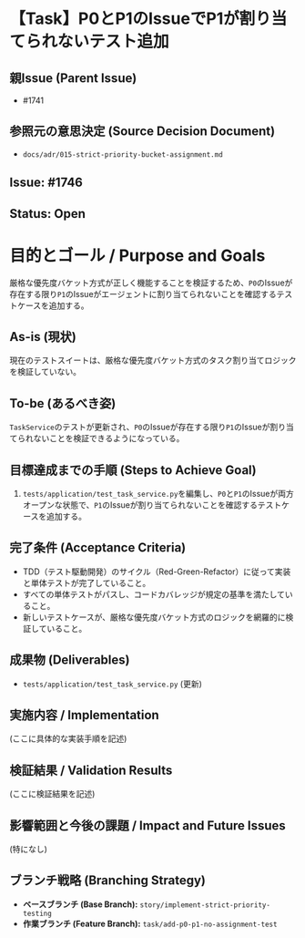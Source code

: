 # 【Task】P0とP1のIssueでP1が割り当てられないテスト追加

## 親Issue (Parent Issue)
- #1741

## 参照元の意思決定 (Source Decision Document)
- `docs/adr/015-strict-priority-bucket-assignment.md`

## Issue: #1746
## Status: Open

# 目的とゴール / Purpose and Goals
厳格な優先度バケット方式が正しく機能することを検証するため、`P0`のIssueが存在する限り`P1`のIssueがエージェントに割り当てられないことを確認するテストケースを追加する。

## As-is (現状)
現在のテストスイートは、厳格な優先度バケット方式のタスク割り当てロジックを検証していない。

## To-be (あるべき姿)
`TaskService`のテストが更新され、`P0`のIssueが存在する限り`P1`のIssueが割り当てられないことを検証できるようになっている。

## 目標達成までの手順 (Steps to Achieve Goal)
1. `tests/application/test_task_service.py`を編集し、`P0`と`P1`のIssueが両方オープンな状態で、`P1`のIssueが割り当てられないことを確認するテストケースを追加する。

## 完了条件 (Acceptance Criteria)
- TDD（テスト駆動開発）のサイクル（Red-Green-Refactor）に従って実装と単体テストが完了していること。
- すべての単体テストがパスし、コードカバレッジが規定の基準を満たしていること。
- 新しいテストケースが、厳格な優先度バケット方式のロジックを網羅的に検証していること。

## 成果物 (Deliverables)
- `tests/application/test_task_service.py` (更新)

## 実施内容 / Implementation
(ここに具体的な実装手順を記述)

## 検証結果 / Validation Results
(ここに検証結果を記述)

## 影響範囲と今後の課題 / Impact and Future Issues
(特になし)

## ブランチ戦略 (Branching Strategy)
- **ベースブランチ (Base Branch):** `story/implement-strict-priority-testing`
- **作業ブランチ (Feature Branch):** `task/add-p0-p1-no-assignment-test`
